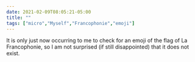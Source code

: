```yaml
---
date: 2021-02-09T08:05:21-05:00
title: ""
tags: ["micro","Myself","Francophonie","emoji"]
---
```

It is only just now occurring to me to check for an emoji of the flag of La Francophonie, so I am not surprised (if still disappointed) that it does not exist.
